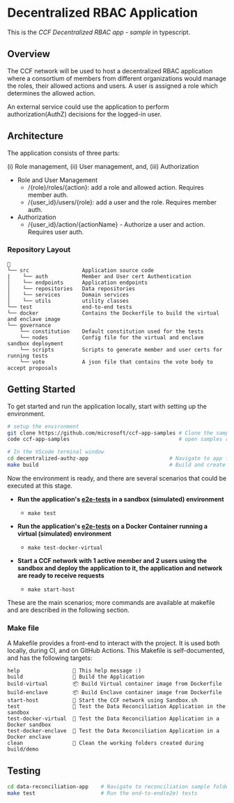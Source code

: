 # Decentralized RBAC Application

This is the _CCF Decentralized RBAC app - sample_ in typescript.

## Overview

The CCF network will be used to host a decentralized RBAC application where a consortium of members from different organizations would manage the roles, their allowed actions and users. A user is assigned a role which determines the allowed action.

An external service could use the application to perform authorization(AuthZ) decisions for the logged-in user.

## Architecture

The application consists of three parts:

(i) Role management,
(ii) User management, and,
(iii) Authorization

- Role and User Management
  - /{role}/roles/{action}: add a role and allowed action. Requires member auth.
  - /{user_id}/users/{role}: add a user and the role. Requires member auth.
- Authorization
  - /{user_id}/action/{actionName} - Authorize a user and action. Requires user auth.

### Repository Layout

```text
📂
└── src                 Application source code
|    └── auth           Member and User cert Authentication
│    └── endpoints      Application endpoints
│    └── repositories   Data repositories
│    └── services       Domain services
│    └── utils          utility classes
└── test                end-to-end tests
└── docker              Contains the Dockerfile to build the virtual and enclave image
└── governance          
    └── constitution    Default constitution used for the tests
    └── nodes           Config file for the virtual and enclave sandbox deployment
    └── scripts         Scripts to generate member and user certs for running tests
    └── vote            A json file that contains the vote body to accept proposals

```

## Getting Started

To get started and run the application locally, start with setting up the environment.

```bash
# setup the environment
git clone https://github.com/microsoft/ccf-app-samples # Clone the samples repository
code ccf-app-samples                                   # open samples repository in Visual studio code

# In the VScode terminal window
cd decentralized-authz-app                          # Navigate to app folder
make build                                          # Build and create the application deployment bundle
```

Now the environment is ready, and there are several scenarios that could be executed at this stage.

- **Run the application's [e2e-tests](./test/test.sh) in a sandbox (simulated) environment**

  - `make test`

- **Run the application's [e2e-tests](./test/test.sh) on a Docker Container running a virtual (simulated) environment**

  - `make test-docker-virtual`

- **Start a CCF network with 1 active member and 2 users using the sandbox and deploy the application to it, the application and network are ready to receive requests**

  - `make start-host`

These are the main scenarios; more commands are available at makefile and are described in the following section.

### Make file

A Makefile provides a front-end to interact with the project. It is used both locally, during CI, and on GitHub Actions. This Makefile is self-documented, and has the following targets:

```text
help                 💬 This help message :)
build                🔨 Build the Application
build-virtual        📦 Build Virtual container image from Dockerfile
build-enclave        📦 Build Enclave container image from Dockerfile
start-host           🏃 Start the CCF network using Sandbox.sh
test                 🧪 Test the Data Reconciliation Application in the sandbox
test-docker-virtual  🧪 Test the Data Reconciliation Application in a Docker sandbox
test-docker-enclave  🧪 Test the Data Reconciliation Application in a Docker enclave
clean                🧹 Clean the working folders created during build/demo
```

## Testing

```bash
cd data-reconciliation-app    # Navigate to reconciliation sample folder
make test                     # Run the end-to-end(e2e) tests
```